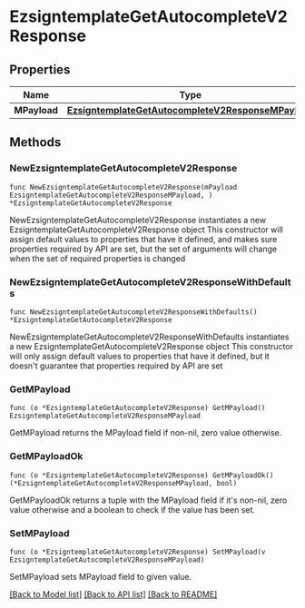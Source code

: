 # EzsigntemplateGetAutocompleteV2Response

## Properties

Name | Type | Description | Notes
------------ | ------------- | ------------- | -------------
**MPayload** | [**EzsigntemplateGetAutocompleteV2ResponseMPayload**](EzsigntemplateGetAutocompleteV2ResponseMPayload.md) |  | 

## Methods

### NewEzsigntemplateGetAutocompleteV2Response

`func NewEzsigntemplateGetAutocompleteV2Response(mPayload EzsigntemplateGetAutocompleteV2ResponseMPayload, ) *EzsigntemplateGetAutocompleteV2Response`

NewEzsigntemplateGetAutocompleteV2Response instantiates a new EzsigntemplateGetAutocompleteV2Response object
This constructor will assign default values to properties that have it defined,
and makes sure properties required by API are set, but the set of arguments
will change when the set of required properties is changed

### NewEzsigntemplateGetAutocompleteV2ResponseWithDefaults

`func NewEzsigntemplateGetAutocompleteV2ResponseWithDefaults() *EzsigntemplateGetAutocompleteV2Response`

NewEzsigntemplateGetAutocompleteV2ResponseWithDefaults instantiates a new EzsigntemplateGetAutocompleteV2Response object
This constructor will only assign default values to properties that have it defined,
but it doesn't guarantee that properties required by API are set

### GetMPayload

`func (o *EzsigntemplateGetAutocompleteV2Response) GetMPayload() EzsigntemplateGetAutocompleteV2ResponseMPayload`

GetMPayload returns the MPayload field if non-nil, zero value otherwise.

### GetMPayloadOk

`func (o *EzsigntemplateGetAutocompleteV2Response) GetMPayloadOk() (*EzsigntemplateGetAutocompleteV2ResponseMPayload, bool)`

GetMPayloadOk returns a tuple with the MPayload field if it's non-nil, zero value otherwise
and a boolean to check if the value has been set.

### SetMPayload

`func (o *EzsigntemplateGetAutocompleteV2Response) SetMPayload(v EzsigntemplateGetAutocompleteV2ResponseMPayload)`

SetMPayload sets MPayload field to given value.



[[Back to Model list]](../README.md#documentation-for-models) [[Back to API list]](../README.md#documentation-for-api-endpoints) [[Back to README]](../README.md)



